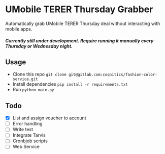 # UMobile TERER Thursday Grabber

Automatically grab UMobile TERER Thursday deal without interacting with mobile apps. 

##### Currently still under development. Require running it manually every Thursday or Wednesday night.

## Usage
- Clone this repo `git clone git@gitlab.com:coqnitics/fashion-color-service.git` 
- Install dependencies `pip install -r requirements.txt`
- Run `python main.py` 

## Todo
- [x] List and assign voucher to account
- [ ] Error handling
- [ ] Write test 
- [ ] Integrate Tarvis
- [ ] Cronbjob scripts
- [ ] Web Service 